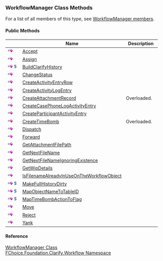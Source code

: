 ﻿### WorkflowManager Class Methods

For a list of all members of this type, see [WorkflowManager members](fcSDK~FChoice.Foundation.Clarify.Workflow.WorkflowManager_members.md).

#### Public Methods

|   | Name | Description |
| --- | --- | --- |
| ![Public Method](dotnetimages/publicMethod.png) | [Accept](fcSDK~FChoice.Foundation.Clarify.Workflow.WorkflowManager~Accept.md) |   |
| ![Public Method](dotnetimages/publicMethod.png) | [Assign](fcSDK~FChoice.Foundation.Clarify.Workflow.WorkflowManager~Assign.md) |   |
| ![Public Method](dotnetimages/publicMethod.png)![static (Shared in Visual Basic)](dotnetimages/static.png) | [BuildClarifyHistory](fcSDK~FChoice.Foundation.Clarify.Workflow.WorkflowManager~BuildClarifyHistory.md) |   |
| ![Public Method](dotnetimages/publicMethod.png) | [ChangeStatus](fcSDK~FChoice.Foundation.Clarify.Workflow.WorkflowManager~ChangeStatus.md) |   |
| ![Public Method](dotnetimages/publicMethod.png) | [CreateActivityEntryRow](fcSDK~FChoice.Foundation.Clarify.Workflow.WorkflowManager~CreateActivityEntryRow.md) |   |
| ![Public Method](dotnetimages/publicMethod.png) | [CreateActivityLogEntry](fcSDK~FChoice.Foundation.Clarify.Workflow.WorkflowManager~CreateActivityLogEntry(Int32,Int32,DateTime,String,ClarifyDataRow,ClarifyDataRow,WorkflowObjectInfo).md) |   |
| ![Public Method](dotnetimages/publicMethod.png) | [CreateAttachmentRecord](fcSDK~FChoice.Foundation.Clarify.Workflow.WorkflowManager~CreateAttachmentRecord.md) | Overloaded.    |
| ![Public Method](dotnetimages/publicMethod.png) | [CreateCasePhoneLogActivityEntry](fcSDK~FChoice.Foundation.Clarify.Workflow.WorkflowManager~CreateCasePhoneLogActivityEntry.md) |   |
| ![Public Method](dotnetimages/publicMethod.png) | [CreateParticipantActivityEntry](fcSDK~FChoice.Foundation.Clarify.Workflow.WorkflowManager~CreateParticipantActivityEntry.md) |   |
| ![Public Method](dotnetimages/publicMethod.png) | [CreateTimeBomb](fcSDK~FChoice.Foundation.Clarify.Workflow.WorkflowManager~CreateTimeBomb.md) | Overloaded.    |
| ![Public Method](dotnetimages/publicMethod.png) | [Dispatch](fcSDK~FChoice.Foundation.Clarify.Workflow.WorkflowManager~Dispatch.md) |   |
| ![Public Method](dotnetimages/publicMethod.png) | [Forward](fcSDK~FChoice.Foundation.Clarify.Workflow.WorkflowManager~Forward.md) |   |
| ![Public Method](dotnetimages/publicMethod.png) | [GetAttachmentFilePath](fcSDK~FChoice.Foundation.Clarify.Workflow.WorkflowManager~GetAttachmentFilePath.md) |   |
| ![Public Method](dotnetimages/publicMethod.png) | [GetNextFileName](fcSDK~FChoice.Foundation.Clarify.Workflow.WorkflowManager~GetNextFileName.md) |   |
| ![Public Method](dotnetimages/publicMethod.png) | [GetNextFileNameIgnoringExistence](fcSDK~FChoice.Foundation.Clarify.Workflow.WorkflowManager~GetNextFileNameIgnoringExistence.md) |   |
| ![Public Method](dotnetimages/publicMethod.png) | [GetWipDetails](fcSDK~FChoice.Foundation.Clarify.Workflow.WorkflowManager~GetWipDetails.md) |   |
| ![Public Method](dotnetimages/publicMethod.png) | [IsFilenameAlreadyInUseOnTheWorkflowObject](fcSDK~FChoice.Foundation.Clarify.Workflow.WorkflowManager~IsFilenameAlreadyInUseOnTheWorkflowObject.md) |   |
| ![Public Method](dotnetimages/publicMethod.png)![static (Shared in Visual Basic)](dotnetimages/static.png) | [MakeFullHistoryDirty](fcSDK~FChoice.Foundation.Clarify.Workflow.WorkflowManager~MakeFullHistoryDirty.md) |   |
| ![Public Method](dotnetimages/publicMethod.png)![static (Shared in Visual Basic)](dotnetimages/static.png) | [MapObjectNameToTableID](fcSDK~FChoice.Foundation.Clarify.Workflow.WorkflowManager~MapObjectNameToTableID.md) |   |
| ![Public Method](dotnetimages/publicMethod.png)![static (Shared in Visual Basic)](dotnetimages/static.png) | [MapTimeBombActionToFlag](fcSDK~FChoice.Foundation.Clarify.Workflow.WorkflowManager~MapTimeBombActionToFlag.md) |   |
| ![Public Method](dotnetimages/publicMethod.png) | [Move](fcSDK~FChoice.Foundation.Clarify.Workflow.WorkflowManager~Move.md) |   |
| ![Public Method](dotnetimages/publicMethod.png) | [Reject](fcSDK~FChoice.Foundation.Clarify.Workflow.WorkflowManager~Reject.md) |   |
| ![Public Method](dotnetimages/publicMethod.png) | [Yank](fcSDK~FChoice.Foundation.Clarify.Workflow.WorkflowManager~Yank.md) |   |





#### Reference

[WorkflowManager Class](fcSDK~FChoice.Foundation.Clarify.Workflow.WorkflowManager.md)  
[FChoice.Foundation.Clarify.Workflow Namespace](fcSDK~FChoice.Foundation.Clarify.Workflow_namespace.md)